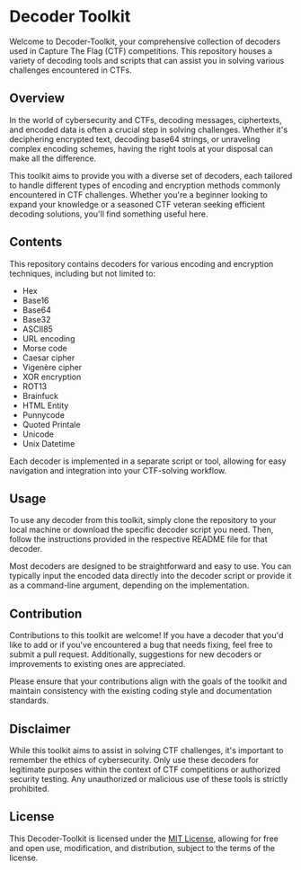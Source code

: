 # Decoder Toolkit

Welcome to Decoder-Toolkit, your comprehensive collection of decoders used in Capture The Flag (CTF) competitions. This repository houses a variety of decoding tools and scripts that can assist you in solving various challenges encountered in CTFs.

## Overview

In the world of cybersecurity and CTFs, decoding messages, ciphertexts, and encoded data is often a crucial step in solving challenges. Whether it's deciphering encrypted text, decoding base64 strings, or unraveling complex encoding schemes, having the right tools at your disposal can make all the difference.

This toolkit aims to provide you with a diverse set of decoders, each tailored to handle different types of encoding and encryption methods commonly encountered in CTF challenges. Whether you're a beginner looking to expand your knowledge or a seasoned CTF veteran seeking efficient decoding solutions, you'll find something useful here.

## Contents

This repository contains decoders for various encoding and encryption techniques, including but not limited to:

- Hex
- Base16
- Base64
- Base32
- ASCII85
- URL encoding
- Morse code
- Caesar cipher
- Vigenère cipher
- XOR encryption
- ROT13
- Brainfuck
- HTML Entity
- Punnycode
- Quoted Printale
- Unicode
- Unix Datetime

Each decoder is implemented in a separate script or tool, allowing for easy navigation and integration into your CTF-solving workflow.

## Usage

To use any decoder from this toolkit, simply clone the repository to your local machine or download the specific decoder script you need. Then, follow the instructions provided in the respective README file for that decoder.

Most decoders are designed to be straightforward and easy to use. You can typically input the encoded data directly into the decoder script or provide it as a command-line argument, depending on the implementation.

## Contribution

Contributions to this toolkit are welcome! If you have a decoder that you'd like to add or if you've encountered a bug that needs fixing, feel free to submit a pull request. Additionally, suggestions for new decoders or improvements to existing ones are appreciated.

Please ensure that your contributions align with the goals of the toolkit and maintain consistency with the existing coding style and documentation standards.

## Disclaimer

While this toolkit aims to assist in solving CTF challenges, it's important to remember the ethics of cybersecurity. Only use these decoders for legitimate purposes within the context of CTF competitions or authorized security testing. Any unauthorized or malicious use of these tools is strictly prohibited.

## License

This Decoder-Toolkit is licensed under the [MIT License](LICENSE), allowing for free and open use, modification, and distribution, subject to the terms of the license.

